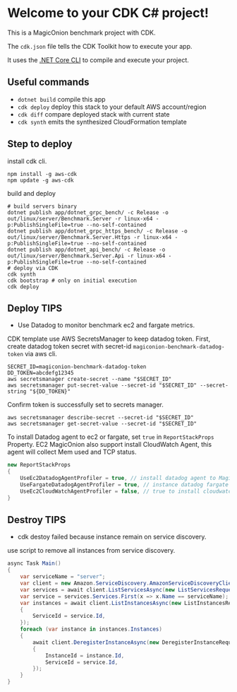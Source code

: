 # Welcome to your CDK C# project!

This is a MagicOnion benchmark project with CDK.

The `cdk.json` file tells the CDK Toolkit how to execute your app.

It uses the [.NET Core CLI](https://docs.microsoft.com/dotnet/articles/core/) to compile and execute your project.

## Useful commands

* `dotnet build`     compile this app
* `cdk deploy`       deploy this stack to your default AWS account/region
* `cdk diff`         compare deployed stack with current state
* `cdk synth`        emits the synthesized CloudFormation template

## Step to deploy

install cdk cli.

```shell
npm install -g aws-cdk
npm update -g aws-cdk
```

build and deploy

```shell
# build servers binary
dotnet publish app/dotnet_grpc_bench/ -c Release -o out/linux/server/Benchmark.Server -r linux-x64 -p:PublishSingleFile=true --no-self-contained
dotnet publish app/dotnet_grpc_https_bench/ -c Release -o out/linux/server/Benchmark.Server.Https -r linux-x64 -p:PublishSingleFile=true --no-self-contained
dotnet publish app/dotnet_api_bench/ -c Release -o out/linux/server/Benchmark.Server.Api -r linux-x64 -p:PublishSingleFile=true --no-self-contained
# deploy via CDK
cdk synth
cdk bootstrap # only on initial execution
cdk deploy
```


## Deploy TIPS

* Use Datadog to monitor benchmark ec2 and fargate metrics.

CDK template use AWS SecretsManager to keep datadog token.
First, create datadog token secret with secret-id `magiconion-benchmark-datadog-token` via aws cli.

```shell
SECRET_ID=magiconion-benchmark-datadog-token
DD_TOKEN=abcdefg12345
aws secretsmanager create-secret --name "$SECRET_ID"
aws secretsmanager put-secret-value --secret-id "$SECRET_ID" --secret-string "${DD_TOKEN}"
```

Confirm token is successfully set to secrets manager.

```shell
aws secretsmanager describe-secret --secret-id "$SECRET_ID"
aws secretsmanager get-secret-value --secret-id "$SECRET_ID"
```

To install Datadog agent to ec2 or fargate, set `true` in `ReportStackProps` Property.
EC2 MagicOnion also support install CloudWatch Agent, this agent will collect Mem used and TCP status.

```csharp
new ReportStackProps
{
    UseEc2DatadogAgentProfiler = true, // install datadog agent to MagicOnion Ec2.
    UseFargateDatadogAgentProfiler = true, // instance datadog fargate agent to bench master/worker.
    UseEc2CloudWatchAgentProfiler = false, // true to install cloudwatch agent to magiconion ec2
}
```

## Destroy TIPS

* cdk destoy failed because instance remain on service discovery.

use script to remove all instances from service discovery.

```csharp
async Task Main()
{
    var serviceName = "server";
    var client = new Amazon.ServiceDiscovery.AmazonServiceDiscoveryClient();
    var services = await client.ListServicesAsync(new ListServicesRequest());
    var service = services.Services.First(x => x.Name == serviceName);
    var instances = await client.ListInstancesAsync(new ListInstancesRequest
    {
        ServiceId = service.Id,
    });
    foreach (var instance in instances.Instances)
    {
        await client.DeregisterInstanceAsync(new DeregisterInstanceRequest
        {
            InstanceId = instance.Id,
            ServiceId = service.Id,
        });
    }
}
```
